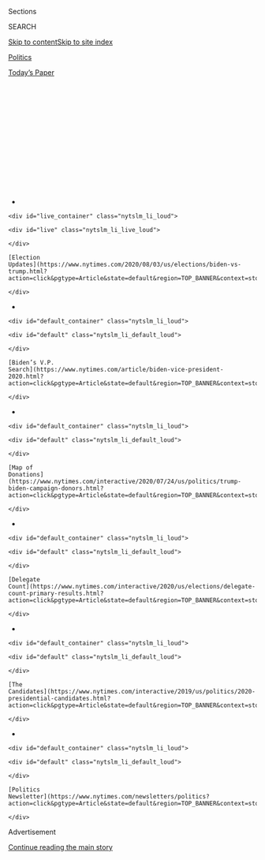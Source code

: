 <div id="app">

<div>

<div>

<div>

<div class="NYTAppHideMasthead css-1q2w90k e1suatyy0">

<div class="section css-ui9rw0 e1suatyy2">

<div class="css-eph4ug er09x8g0">

<div class="css-6n7j50">

</div>

<span class="css-1dv1kvn">Sections</span>

<div class="css-10488qs">

<span class="css-1dv1kvn">SEARCH</span>

</div>

[Skip to content](#site-content)[Skip to site
index](#site-index)

</div>

<div id="masthead-section-label" class="css-1wr3we4 eaxe0e00">

[Politics](https://www.nytimes.com/section/politics)

</div>

<div class="css-10698na e1huz5gh0">

</div>

</div>

<div id="masthead-bar-one" class="section hasLinks css-15hmgas e1csuq9d3">

<div class="css-uqyvli e1csuq9d0">

</div>

<div class="css-1uqjmks e1csuq9d1">

</div>

<div class="css-9e9ivx">

[](https://myaccount.nytimes.com/auth/login?response_type=cookie&client_id=vi)

</div>

<div class="css-1bvtpon e1csuq9d2">

[Today’s
Paper](https://www.nytimes.com/section/todayspaper)

</div>

</div>

</div>

</div>

<div data-aria-hidden="false">

<div id="site-content" data-role="main">

<div>

<div class="css-1aor85t" style="opacity:0.000000001;z-index:-1;visibility:hidden">

<div class="css-1hqnpie">

<div class="css-epjblv">

<span class="css-17xtcya">[Politics](/section/politics)</span><span class="css-x15j1o">|</span><span class="css-fwqvlz">Trump
Floats an Election Delay, and Republicans Shoot It
Down</span>

</div>

<div class="css-k008qs">

<div class="css-1iwv8en">

<span class="css-18z7m18"></span>

<div>

</div>

</div>

<span class="css-1n6z4y">https://nyti.ms/3gfV5ad</span>

<div class="css-1705lsu">

<div class="css-4xjgmj">

<div class="css-4skfbu" data-role="toolbar" data-aria-label="Social Media Share buttons, Save button, and Comments Panel with current comment count" data-testid="share-tools">

  - 
  - 
  - 
  - 
    
    <div class="css-6n7j50">
    
    </div>

  - 

</div>

</div>

</div>

</div>

</div>

</div>

<div id="NYT_TOP_BANNER_REGION" class="css-13pd83m">

<div>

<div id="styln-elections-notifications-menu" class="section interactive-content interactive-size-medium css-1edisqu">

<div class="css-17ih8de interactive-body">

<div class="nytslm_innerContainer" data-aria-live="polite">

<div class="nytslm_title">

</div>

  - 
    
    <div id="live_container" class="nytslm_li_loud">
    
    <div id="live" class="nytslm_li_live_loud">
    
    </div>
    
    [Election
    Updates](https://www.nytimes.com/2020/08/03/us/elections/biden-vs-trump.html?action=click&pgtype=Article&state=default&region=TOP_BANNER&context=storylines_menu)
    
    </div>

  - 
    
    <div id="default_container" class="nytslm_li_loud">
    
    <div id="default" class="nytslm_li_default_loud">
    
    </div>
    
    [Biden’s V.P.
    Search](https://www.nytimes.com/article/biden-vice-president-2020.html?action=click&pgtype=Article&state=default&region=TOP_BANNER&context=storylines_menu)
    
    </div>

  - 
    
    <div id="default_container" class="nytslm_li_loud">
    
    <div id="default" class="nytslm_li_default_loud">
    
    </div>
    
    [Map of
    Donations](https://www.nytimes.com/interactive/2020/07/24/us/politics/trump-biden-campaign-donors.html?action=click&pgtype=Article&state=default&region=TOP_BANNER&context=storylines_menu)
    
    </div>

  - 
    
    <div id="default_container" class="nytslm_li_loud">
    
    <div id="default" class="nytslm_li_default_loud">
    
    </div>
    
    [Delegate
    Count](https://www.nytimes.com/interactive/2020/us/elections/delegate-count-primary-results.html?action=click&pgtype=Article&state=default&region=TOP_BANNER&context=storylines_menu)
    
    </div>

  - 
    
    <div id="default_container" class="nytslm_li_loud">
    
    <div id="default" class="nytslm_li_default_loud">
    
    </div>
    
    [The
    Candidates](https://www.nytimes.com/interactive/2019/us/politics/2020-presidential-candidates.html?action=click&pgtype=Article&state=default&region=TOP_BANNER&context=storylines_menu)
    
    </div>

  - 
    
    <div id="default_container" class="nytslm_li_loud">
    
    <div id="default" class="nytslm_li_default_loud">
    
    </div>
    
    [Politics
    Newsletter](https://www.nytimes.com/newsletters/politics?action=click&pgtype=Article&state=default&region=TOP_BANNER&context=storylines_menu)
    
    </div>

</div>

</div>

</div>

</div>

</div>

<div id="top-wrapper" class="css-1sy8kpn">

<div id="top-slug" class="css-l9onyx">

Advertisement

</div>

[Continue reading the main
story](#after-top)

<div class="ad top-wrapper" style="text-align:center;height:100%;display:block;min-height:250px">

<div id="top" class="place-ad" data-position="top" data-size-key="top">

</div>

</div>

<div id="after-top">

</div>

</div>

<div>

<div id="sponsor-wrapper" class="css-1hyfx7x">

<div id="sponsor-slug" class="css-19vbshk">

Supported by

</div>

[Continue reading the main
story](#after-sponsor)

<div id="sponsor" class="ad sponsor-wrapper" style="text-align:center;height:100%;display:block">

</div>

<div id="after-sponsor">

</div>

</div>

<div class="css-186x18t">

</div>

<div class="css-1vkm6nb ehdk2mb0">

# Trump Floats an Election Delay, and Republicans Shoot It Down

</div>

The president’s suggestion that the Nov. 3 vote could be delayed —
something he cannot do on his own — drew unusually firm Republican
resistance and signaled worry about his re-election bid.

<div class="css-79elbk" data-testid="photoviewer-wrapper">

<div class="css-z3e15g" data-testid="photoviewer-wrapper-hidden">

</div>

<div class="css-1a48zt4 ehw59r15" data-testid="photoviewer-children">

![<span class="css-16f3y1r e13ogyst0" data-aria-hidden="true">Nurses
checking patients at a coronavirus testing site in Tulsa, Okla. The
virus has damaged President Trump’s re-election bid and increased calls
for mail voting, which he has repeatedly
attacked.</span><span class="css-cnj6d5 e1z0qqy90" itemprop="copyrightHolder"><span class="css-1ly73wi e1tej78p0">Credit...</span><span><span>Chris
Creese for The New York
Times</span></span></span>](https://static01.nyt.com/images/2020/07/30/us/politics/30trump-election1/merlin_175126236_6c5d937a-ab38-460a-87aa-892bfd358495-articleLarge.jpg?quality=75&auto=webp&disable=upscale)

</div>

</div>

<div class="css-18e8msd">

<div class="css-otjvjh epjyd6m0">

<div class="css-nmf14i ey68jwv0" data-aria-hidden="true">

[![Maggie
Haberman](https://static01.nyt.com/images/2018/07/12/multimedia/author-maggie-haberman/author-maggie-haberman-thumbLarge.png
"Maggie Haberman")](https://www.nytimes.com/by/maggie-haberman)[![Jonathan
Martin](https://static01.nyt.com/images/2018/11/06/multimedia/author-jonathan-martin/author-jonathan-martin-thumbLarge.png
"Jonathan Martin")](https://www.nytimes.com/by/jonathan-martin)[![Reid
J.
Epstein](https://static01.nyt.com/images/2019/06/25/reader-center/author-reid-epstein/9e877853d8234217b58e5762253aa771-thumbLarge.png
"Reid J. Epstein")](https://www.nytimes.com/by/reid-j-epstein)

</div>

<div class="css-1baulvz">

By [<span class="css-1baulvz" itemprop="name">Maggie
Haberman</span>](https://www.nytimes.com/by/maggie-haberman),
[<span class="css-1baulvz" itemprop="name">Jonathan
Martin</span>](https://www.nytimes.com/by/jonathan-martin) and
[<span class="css-1baulvz last-byline" itemprop="name">Reid J.
Epstein</span>](https://www.nytimes.com/by/reid-j-epstein)

</div>

</div>

  - 
    
    <div class="css-ld3wwf e16638kd2">
    
    July 30,
    2020
    
    </div>

  - 
    
    <div class="css-4xjgmj">
    
    <div class="css-d8bdto" data-role="toolbar" data-aria-label="Social Media Share buttons, Save button, and Comments Panel with current comment count" data-testid="share-tools">
    
      - 
      - 
      - 
      - 
        
        <div class="css-6n7j50">
        
        </div>
    
      - 
    
    </div>
    
    </div>

</div>

</div>

<div class="section meteredContent css-1r7ky0e" name="articleBody" itemprop="articleBody">

<div class="css-1fanzo5 StoryBodyCompanionColumn">

<div class="css-53u6y8">

Facing disastrous economic news and rising coronavirus deaths,
[President
Trump](https://www.nytimes.com/interactive/2020/us/elections/donald-trump.html)
on Thursday floated delaying the Nov. 3 election, a suggestion that
lacks legal authority and could undermine confidence in an election that
polls show him on course to lose.

Republican leaders in Congress, who often claim not to have seen Mr.
Trump’s outlandish statements and tweets and who infrequently challenge
him in public, promptly and vocally condemned any notion that the
election would be moved.

It was a moment of striking political isolation for the president, as
Republicans felt no need to defend him, Democrats condemned him, and
three former presidents gathered in a rare moment together, paying
tribute at [the funeral of Representative John
Lewis](https://www.nytimes.com/2020/07/30/us/john-lewis-live-funeral.html)
of Georgia.

Mr. Trump is facing about as dire a run-up to a presidential election as
any incumbent could imagine: the [worst
quarter](https://www.nytimes.com/live/2020/07/30/business/stock-market-today-coronavirus)
in the economy on record, an unceasing health crisis, protests
nationwide and a country paralyzed by the lack of a financial recovery
plan with no solution in sight — all compounded by his own inability to
curtail his behavior.

</div>

</div>

<div class="css-1fanzo5 StoryBodyCompanionColumn">

<div class="css-53u6y8">

His remarks on Twitter about the election delay — which he linked to his
baseless claims about the potential for mail-in voter fraud — were one
of the few clear signs that the president now realizes how deep a hole
he has dug for himself in his re-election effort. Aides have described
him as pained by the widespread rejection he is seeing in public opinion
polls, even as he continues with self-sabotaging behavior rather than
taking steps that might help him, like getting involved in negotiations
for a deal on Capitol Hill to lift the economy.

“With Universal Mail-In Voting (not Absentee Voting, which is good),
2020 will be the most INACCURATE & FRAUDULENT Election in history,” Mr.
Trump
[wrote](https://twitter.com/realDonaldTrump/status/1288818160389558273?s=20).
“It will be a great embarrassment to the USA. Delay the Election until
people can properly, securely and safely vote???”

Mr. Trump later pinned the tweet at the top of his Twitter feed,
ensuring people would continue to see it. Hours later, despite warnings
from his campaign officials that delays are likely in tabulating results
on Nov. 3, Mr. Trump said in a separate
[tweet](https://twitter.com/realDonaldTrump/status/1288933078287745024?s=20),
“Must know Election results on the night of the Election, not days,
months or even years later\!”

That second statement reflects a concern that Democrats have given voice
to — that Mr. Trump will try to focus on the same-day voting tallies to
claim victory, even when the full results may be unknown for days.

At a late-afternoon briefing with reporters, Mr. Trump defended the
initial tweet, saying that he feared delays in counting votes. But he
declined to elaborate on whether he was seriously proposing moving the
election.

</div>

</div>

<div class="css-1fanzo5 StoryBodyCompanionColumn">

<div class="css-53u6y8">

Mr. Trump posted the first tweet shortly after the Commerce Department
announced that the gross domestic product for the second quarter of the
year had fallen precipitously by 9.5 percent, reflecting the widespread
shutdown of businesses beginning in March to combat the spread of the
coronavirus.

<div id="NYT_MAIN_CONTENT_1_REGION" class="css-9tf9ac">

<div>

<div id="styln-nfldraft-updates-block" class="section interactive-content interactive-size-medium css-1ftcdic">

<div class="css-17ih8de interactive-body">

<div id="styln-briefing-block" data-asset-id="">

<div class="briefing-block-header-section">

# [Latest Updates: 2020 Election](https://www.nytimes.com/2020/08/03/us/elections/biden-vs-trump.html?action=click&pgtype=Article&state=default&region=MAIN_CONTENT_1&context=storylines_live_updates)

<div class="briefing-block-ts">

Updated 2020-08-03T13:14:26.522Z

</div>

</div>

  - [The vice-presidential watch begins in earnest this
    week.](https://www.nytimes.com/2020/08/03/us/elections/biden-vs-trump.html?action=click&pgtype=Article&state=default&region=MAIN_CONTENT_1&context=storylines_live_updates#link-2a2c5488)
  - [Trump’s campaign returns to the airwaves in North Carolina,
    Florida, Georgia and
    Arizona.](https://www.nytimes.com/2020/08/03/us/elections/biden-vs-trump.html?action=click&pgtype=Article&state=default&region=MAIN_CONTENT_1&context=storylines_live_updates#link-37287715)
  - [Biden steps up his push to make Ohio competitive in November, with
    help from Sherrod
    Brown.](https://www.nytimes.com/2020/08/03/us/elections/biden-vs-trump.html?action=click&pgtype=Article&state=default&region=MAIN_CONTENT_1&context=storylines_live_updates#link-33f706ee)

<div class="briefing-block-footer">

<div class="briefing-block-footer-meta">

[See more
updates](https://www.nytimes.com/2020/08/03/us/elections/biden-vs-trump.html?action=click&pgtype=Article&state=default&region=MAIN_CONTENT_1&context=storylines_live_updates)

</div>

</div>

</div>

</div>

</div>

</div>

</div>

Mr. Trump, who often tests the boundaries of his authority, has
increasingly used public comments to lay groundwork for arguing that the
election results are illegitimate if he loses. Though he does not have
the constitutional authority to unilaterally change the date of the
election, his tweet prompted a now-familiar round of assertions about
what his true intention was with his statement.

With Mr. Trump, that is frequently a guessing game. The president has
often posted remarks on Twitter that are aimed at sparking a reaction
from people. At other times, he posts in reaction to what he sees on
cable news shows. And sometimes he tries to change what those shows are
focusing on with his tweets, offering a diversion.

Whatever his motivation on Thursday, senior Republicans and an array of
senators wanted no part of it, diverging from their standard practice of
walking on eggshells after a Trump eruption.

“Never in the history of the federal elections have we not held an
election, and we should go forward,” said Representative Kevin McCarthy
of California, the House minority leader and an enthusiastic supporter
of Mr. Trump’s, adding that he understood “the president’s concern about
mail-in voting.”

</div>

</div>

<div class="css-79elbk" data-testid="photoviewer-wrapper">

<div class="css-z3e15g" data-testid="photoviewer-wrapper-hidden">

</div>

<div class="css-1a48zt4 ehw59r15" data-testid="photoviewer-children">

![<span class="css-16f3y1r e13ogyst0" data-aria-hidden="true">Senator
Mitch McConnell, the majority leader, told reporters on Thursday that he
was not in favor of any delay to the
election. </span><span class="css-cnj6d5 e1z0qqy90" itemprop="copyrightHolder"><span class="css-1ly73wi e1tej78p0">Credit...</span><span>Anna
Moneymaker for The New York
Times</span></span>](https://static01.nyt.com/images/2020/07/30/us/politics/30trump-election3/merlin_175125528_d9a5161a-4545-4d12-b133-08d3febe0a9d-articleLarge.jpg?quality=75&auto=webp&disable=upscale)

</div>

</div>

<div class="css-1fanzo5 StoryBodyCompanionColumn">

<div class="css-53u6y8">

Senator Mitch McConnell, the majority leader, echoed Mr. McCarthy,
saying “we’ll find a way” to hold the election on Nov. 3.

</div>

</div>

<div class="css-1fanzo5 StoryBodyCompanionColumn">

<div class="css-53u6y8">

Senators Ted Cruz and Marco Rubio, rivals for the 2016 Republican
presidential nomination who have since become staunch Trump supporters,
both dismissed the idea that the date for the election could change.
Senator Lindsey Graham, Mr. Trump’s foremost public defender in the
Senate, said there would be a secure vote in November. And officials in
key swing states showed little interest in engaging on the topic.

“We’re going to have an election, it’s going to be legitimate, it’s
going to be credible, it’s going to be the same as it’s always been,”
Mr. Rubio told reporters at the Capitol in Washington.

Mr. Cruz agreed. “I think election fraud is a serious problem,” he said.
“But, no, we should not delay the election.”

People close to Mr. Trump said that the president has at times discussed
with associates whether the election can be delayed, and has been told
definitively that only an amendment to the Constitution could change the
date. But his tweet was discomfiting to most of his aides, who tried to
clean up his statement later by contending that he had been referring to
the possibility that the outcome won’t be known until weeks after the
election.

This is not the first time that Mr. Trump has raised the idea of
thwarting rules or laws that he finds objectionable, and he often fails
to follow through. He has repeatedly hurled threats, whether it is
defunding universities or blocking federal aid to states, the substance
of which he has no intent, or capacity, to fulfill.

The president, who did not serve in government before being elected to
the highest office in the country, has never fully absorbed what powers
he does and does not have, or how to wield his authority. What Mr. Trump
has always been mindful of, dating to his time as a real estate
developer, is the danger of being labeled a failure.

So in response to his weakened standing in the presidential race, Mr.
Trump has been reaching for arguments to explain his difficulties this
year, repeatedly noting how the virus undermined the booming economy for
which he claims credit.

</div>

</div>

<div class="css-1fanzo5 StoryBodyCompanionColumn">

<div class="css-53u6y8">

In this vein, any uncertainty about the balloting offers him an opening
to raise questions about the legitimacy of his loss, regardless of
whether he challenges the results.

Trump-weary Republicans may make that a more difficult task, however.

Representative Liz Cheney, Republican of Wyoming, a sometime critic of
the president who is eyeing the top ranks of the House leadership, said:
“We are not moving the date of the election. The resistance to this idea
among Republicans is overwhelming.”

Scott Jennings, a Republican strategist and an adviser to Mr. McConnell,
called Mr. Trump’s statement “unfocused,” and “insecure,” saying it
“separates him from his own party and most of mainstream political
thought at a time when he needs to be fully focused on coronavirus, the
economy, and defining Biden as out of the mainstream.”

“Republicans,” Mr. Jennings added, “have reacted correctly by rejecting
the notion of delay.”

To Mr. Jennings and other Republican strategists, Mr. Trump is playing
with fire by suggesting to his supporters that mail voting can’t be
trusted, given that it may be the best option for some people in an era
in which almost every activity has been changed to combat the virus’s
spread. Making Republican voters distrust mail voting could negatively
affect not just Mr. Trump, but a host of down-ballot candidates.

”The reality is,” Mr. Jennings said, “he needs every Republican vote
there is, and he needs them any way he can get them, no matter how they
are cast.”

The president has repeatedly railed against mail voting, creating
outlandish scenarios of ballot theft to undermine confidence in the
practice.

</div>

</div>

<div class="css-79elbk" data-testid="photoviewer-wrapper">

<div class="css-z3e15g" data-testid="photoviewer-wrapper-hidden">

</div>

<div class="css-1a48zt4 ehw59r15" data-testid="photoviewer-children">

<div class="css-1xdhyk6 erfvjey0">

<span class="css-1ly73wi e1tej78p0">Image</span>

<div class="css-zjzyr8">

<div data-testid="lazyimage-container" style="height:248.1111111111111px">

</div>

</div>

</div>

<span class="css-16f3y1r e13ogyst0" data-aria-hidden="true">Mr. Trump
has frequently broken with presidential precedent in doubting the
legitimacy of
elections. </span><span class="css-cnj6d5 e1z0qqy90" itemprop="copyrightHolder"><span class="css-1ly73wi e1tej78p0">Credit...</span><span>Doug
Mills/The New York Times</span></span>

</div>

</div>

<div class="css-1fanzo5 StoryBodyCompanionColumn">

<div class="css-53u6y8">

Even for Mr. Trump, [suggesting a delay in the
election](https://twitter.com/realDonaldTrump/status/1288818160389558273?s=20)
was an extraordinary breach of presidential decorum that will increase
the chances that he and his core supporters don’t accept the legitimacy
of the election should he lose to former Vice President [Joseph R. Biden
Jr.](https://www.nytimes.com/interactive/2020/us/elections/joe-biden.html)
Mr. Trump’s comments about the election looked all the more discordant
coming just hours before the funeral for Mr. Lewis, a Democrat who as a
young man was beaten and jailed as he advocated voting rights.

</div>

</div>

<div class="css-1fanzo5 StoryBodyCompanionColumn">

<div class="css-53u6y8">

Without mentioning his successor by name, former President Barack Obama
used his eulogy of Mr. Lewis to rebuke Mr. Trump.

Speaking from the pulpit of Atlanta’s Ebenezer Baptist Church, where the
Rev. Dr. Martin Luther King Jr. was reared and eventually preached, Mr.
Obama lashed Mr. Trump for “even undermining the Postal Service in the
run-up to an election that’s going to be dependent on mail-in ballots so
people don’t get sick.”

For all the eye-rolling dismissals among Republicans, Mr. Trump’s
remarks irritated and embarrassed his allies — and represented the
latest illustration of how he is not only complicating his own campaign
but also compounding his party’s challenge this fall.

Already burdened with an administration that only briefly attempted a
full-scale response to a public health crisis that has [sickened
millions](https://www.nytimes.com/interactive/2020/us/coronavirus-us-cases.html)
of Americans and killed over 150,000 while ravaging the economy,
Republicans on the ballot are increasingly being undermined by Mr.
Trump’s response to his misfortune.

Just this week, after he finally bowed to pressure to urge people to
take virus safety measures, the president lamented how unpopular he is
compared with his high-profile medical advisers.

And then he [publicized an online
video](https://www.nytimes.com/2020/07/28/technology/virus-video-trump.html)
promoting an unproven virus treatment from a doctor who has previously
opined on alien DNA and the impact of having sex with demons in one’s
dreams.

</div>

</div>

<div class="css-1fanzo5 StoryBodyCompanionColumn">

<div class="css-53u6y8">

His growing desperation to close the gap with Mr. Biden has also caused
headaches for Republicans because he has increasingly employed
race-baiting language that few in the party care to defend.

“I am happy to inform all of the people living their Suburban Lifestyle
Dream that you will no longer be bothered or financially hurt by having
low income housing built in your neighborhood,” [he tweeted on
Wednesday](https://www.nytimes.com/2020/07/29/us/politics/trump-suburbs-housing-white-voters.html).

Luke Broadwater, Emily Cochrane and Matt Stevens contributed
reporting.

</div>

</div>

<div>

</div>

</div>

<div>

</div>

<div>

</div>

<div id="NYT_BELOW_MAIN_CONTENT_REGION">

<div>

<div id="STLYN_guide_v1_STYLN_guide_a" class="section css-l08pwh interactive-content interactive-size-medium">

<div class="css-17ih8de interactive-body">

<div class="g-story g-freebird g-max-limit" data-preview-slug="styln-scroll-guide">

</div>

<div id="g-electionguide-id" class="g-electionguide">

<div class="g-electionguide-container">

<div class="g-electionguide-wrapper">

<div class="g-electionguide-logo">

</div>

# Our 2020 Election Guide

Updated July 31, 2020

  - 
    
    -----
    
    ## The Latest
    
      - The vice-presidential watch begins in earnest this week. [Follow
        the latest updates
        here.](https://www.nytimes.com/2020/08/03/us/elections/biden-vs-trump.html?action=click&pgtype=Article&state=default&region=BELOW_MAIN_CONTENT&context=storylines_guide)

  - 
    
    -----
    
    ## Biden’s V.P. Search
    
      - [Here are 13
        women](https://www.nytimes.com/article/biden-vice-president-2020.html?action=click&pgtype=Article&state=default&region=BELOW_MAIN_CONTENT&context=storylines_guide)
        who have been under consideration to be Joe Biden’s running
        mate, and why each might be chosen — and might not be.

  - 
    
    -----
    
    ## Keep Up With Our Coverage
    
      - Get an
        [email](https://www.nytimes.com/newsletters/politics?action=click&pgtype=Article&state=default&region=BELOW_MAIN_CONTENT&context=storylines_guide)
        recapping the day’s news
    
    <!-- end list -->
    
      - Download our mobile app on
        [iOS](https://apps.apple.com/us/app/nytimes/id284862083?ls=1&mat_click_id=5c79ae7455014fd1bd66b5610c05b8f2-20191112-16948&referrer=mat_click_id%3D5c79ae7455014fd1bd66b5610c05b8f2-20191112-16948%26link_click_id%3D722930677036718082)
        and
        [Android](http://a.localytics.com/android?id=com.nytimes.android&referrer=utm_source%3Dother_nyt_mobile_web%26utm_medium%3DWeb%2520page%26utm_term%3DGeneral%2520Mobile%2520Page%26utm_campaign%3DNYT%2520Mobile%2520General%2520Page)
        and turn on Breaking News and Politics alerts

</div>

</div>

</div>

</div>

</div>

</div>

</div>

<div>

</div>

<div>

<div id="bottom-wrapper" class="css-1ede5it">

<div id="bottom-slug" class="css-l9onyx">

Advertisement

</div>

[Continue reading the main
story](#after-bottom)

<div id="bottom" class="ad bottom-wrapper" style="text-align:center;height:100%;display:block;min-height:90px">

</div>

<div id="after-bottom">

</div>

</div>

</div>

</div>

</div>

## Site Index

<div>

</div>

## Site Information Navigation

  - [© <span>2020</span> <span>The New York Times
    Company</span>](https://help.nytimes.com/hc/en-us/articles/115014792127-Copyright-notice)

<!-- end list -->

  - [NYTCo](https://www.nytco.com/)
  - [Contact
    Us](https://help.nytimes.com/hc/en-us/articles/115015385887-Contact-Us)
  - [Work with us](https://www.nytco.com/careers/)
  - [Advertise](https://nytmediakit.com/)
  - [T Brand Studio](http://www.tbrandstudio.com/)
  - [Your Ad
    Choices](https://www.nytimes.com/privacy/cookie-policy#how-do-i-manage-trackers)
  - [Privacy](https://www.nytimes.com/privacy)
  - [Terms of
    Service](https://help.nytimes.com/hc/en-us/articles/115014893428-Terms-of-service)
  - [Terms of
    Sale](https://help.nytimes.com/hc/en-us/articles/115014893968-Terms-of-sale)
  - [Site
    Map](https://spiderbites.nytimes.com)
  - [Help](https://help.nytimes.com/hc/en-us)
  - [Subscriptions](https://www.nytimes.com/subscription?campaignId=37WXW)

</div>

</div>

</div>

</div>

